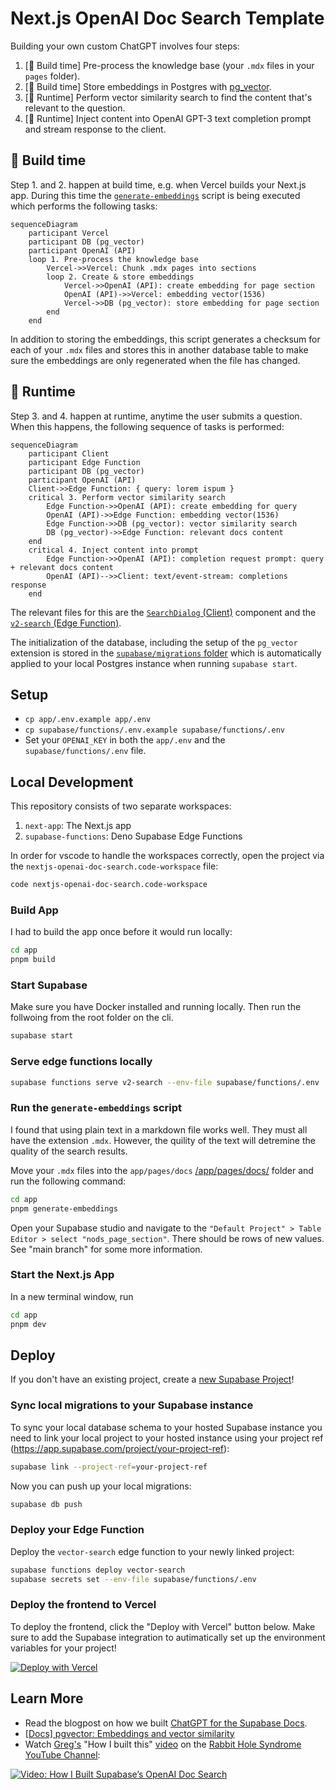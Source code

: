 # Next.js OpenAI Doc Search Template

Building your own custom ChatGPT involves four steps:

1. [👷 Build time] Pre-process the knowledge base (your `.mdx` files in your `pages` folder).
2. [👷 Build time] Store embeddings in Postgres with [pg_vector](https://github.com/pgvector/pgvector).
3. [🏃 Runtime] Perform vector similarity search to find the content that's relevant to the question.
4. [🏃 Runtime] Inject content into OpenAI GPT-3 text completion prompt and stream response to the client.

## 👷 Build time

Step 1. and 2. happen at build time, e.g. when Vercel builds your Next.js app. During this time the [`generate-embeddings`](./app/lib/generate-embeddings.ts) script is being executed which performs the following tasks:

```mermaid
sequenceDiagram
    participant Vercel
    participant DB (pg_vector)
    participant OpenAI (API)
    loop 1. Pre-process the knowledge base
        Vercel->>Vercel: Chunk .mdx pages into sections
        loop 2. Create & store embeddings
            Vercel->>OpenAI (API): create embedding for page section
            OpenAI (API)->>Vercel: embedding vector(1536)
            Vercel->>DB (pg_vector): store embedding for page section
        end
    end
```

In addition to storing the embeddings, this script generates a checksum for each of your `.mdx` files and stores this in another database table to make sure the embeddings are only regenerated when the file has changed.

## 🏃 Runtime

Step 3. and 4. happen at runtime, anytime the user submits a question. When this happens, the following sequence of tasks is performed:

```mermaid
sequenceDiagram
    participant Client
    participant Edge Function
    participant DB (pg_vector)
    participant OpenAI (API)
    Client->>Edge Function: { query: lorem ispum }
    critical 3. Perform vector similarity search
        Edge Function->>OpenAI (API): create embedding for query
        OpenAI (API)->>Edge Function: embedding vector(1536)
        Edge Function->>DB (pg_vector): vector similarity search
        DB (pg_vector)->>Edge Function: relevant docs content
    end
    critical 4. Inject content into prompt
        Edge Function->>OpenAI (API): completion request prompt: query + relevant docs content
        OpenAI (API)-->>Client: text/event-stream: completions response
    end
```

The relevant files for this are the [`SearchDialog` (Client)](./app/components/SearchDialog.tsx) component and the [`v2-search` (Edge Function)](./supabase/functions/v2-search/index.ts).

The initialization of the database, including the setup of the `pg_vector` extension is stored in the [`supabase/migrations` folder](./supabase/migrations/) which is automatically applied to your local Postgres instance when running `supabase start`.

## Setup

- `cp app/.env.example app/.env`
- `cp supabase/functions/.env.example supabase/functions/.env`
- Set your `OPENAI_KEY` in both the `app/.env` and the `supabase/functions/.env` file.

## Local Development

This repository consists of two separate workspaces:

1. `next-app`: The Next.js app
2. `supabase-functions`: Deno Supabase Edge Functions

In order for vscode to handle the workspaces correctly, open the project via the `nextjs-openai-doc-search.code-workspace` file:

```bash
code nextjs-openai-doc-search.code-workspace
```

### Build App

I had to build the app once before it would run locally:

```bash
cd app
pnpm build
```

### Start Supabase

Make sure you have Docker installed and running locally. Then run the follwoing from the root folder on the cli.

```bash
supabase start
```

### Serve edge functions locally

```bash
supabase functions serve v2-search --env-file supabase/functions/.env  --debug
```

### Run the `generate-embeddings` script

I found that using plain text in a markdown file works well. They must all have the extension ```.mdx```. However, the quility of the text will detremine the quality of the search results.

Move your ```.mdx``` files into the ```app/pages/docs``` [/app/pages/docs/](./app/pages/docs/) folder and run the following command:

```bash
cd app
pnpm generate-embeddings
```

Open your Supabase studio and navigate to the ```"Default Project" > Table Editor > select "nods_page_section"```. There should be rows of new values. See "main branch" for some more information.

### Start the Next.js App

In a new terminal window, run

```bash
cd app
pnpm dev
```

## Deploy

If you don't have an existing project, create a [new Supabase Project](https://app.supabase.com/projects)!

### Sync local migrations to your Supabase instance

To sync your local database schema to your hosted Supabase instance you need to link your local project to your hosted instance using your project ref (https://app.supabase.com/project/your-project-ref):

```bash
supabase link --project-ref=your-project-ref
```

Now you can push up your local migrations:

```bash
supabase db push
```

### Deploy your Edge Function

Deploy the `vector-search` edge function to your newly linked project:

```bash
supabase functions deploy vector-search
supabase secrets set --env-file supabase/functions/.env
```

### Deploy the frontend to Vercel

To deploy the frontend, click the "Deploy with Vercel" button below. Make sure to add the Supabase integration to autimatically set up the environment variables for your project!

[![Deploy with Vercel](https://vercel.com/button)](https://vercel.com/new/clone?repository-url=https%3A%2F%2Fgithub.com%2Fsupabase-community%2Fnextjs-openai-doc-search&env=NEXT_PUBLIC_SUPABASE_URL,NEXT_PUBLIC_SUPABASE_ANON_KEY,SUPABASE_SERVICE_ROLE_KEY,OPENAI_KEY&project-name=nextjs-openai-doc-search&repository-name=nextjs-openai-doc-search&root-directory=app)

## Learn More

- Read the blogpost on how we built [ChatGPT for the Supabase Docs](https://supabase.com/blog/chatgpt-supabase-docs).
- [[Docs] pgvector: Embeddings and vector similarity](https://supabase.com/docs/guides/database/extensions/pgvector)
- Watch [Greg's](https://twitter.com/ggrdson) "How I built this" [video](https://youtu.be/Yhtjd7yGGGA) on the [Rabbit Hole Syndrome YouTube Channel](https://www.youtube.com/@RabbitHoleSyndrome):

[![Video: How I Built Supabase’s OpenAI Doc Search](https://img.youtube.com/vi/Yhtjd7yGGGA/0.jpg)](https://www.youtube.com/watch?v=Yhtjd7yGGGA)
